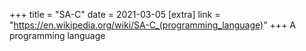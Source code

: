 +++
title = "SA-C"
date = 2021-03-05
[extra]
link = "https://en.wikipedia.org/wiki/SA-C_(programming_language)"
+++
A programming language

